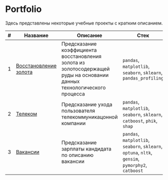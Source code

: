 # Portfolio

Здесь представлены некоторые учебные проекты с кратким описанием.

| # | Название | Описание | Стек |
| ------------- | ------------- | ------------- | ------------- |
| 1  | [Восстановление золота](https://github.com/alfiia-sharafutdinova/Portfolio/tree/main/gold_recovery)  | Предсказание коэффициента восстановления золота из золотосодержащей руды на основании данных технологического процесса | `pandas`, `matplotlib`, `seaborn`, `sklearn`, `pandas_profiling` |
| 2  | [Телеком](https://github.com/alfiia-sharafutdinova/Portfolio/tree/main/telecom)  | Предсказание ухода пользователя телекоммуникацонной компании | `pandas`, `matplotlib`, `seaborn`, `sklearn`, `catboost`, `phik`, `shap` |
| 3  | [Вакансии](https://github.com/alfiia-sharafutdinova/Portfolio/tree/main/vacancies)  | Предсказание зарплаты кандидата по описанию вакансии | `pandas`, `matplotlib`, `seaborn`, `sklearn`, `optuna`, `nltk`, `gensim`, `pymorphy2`, `catboost`  |
